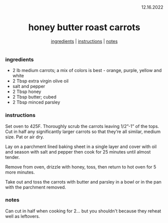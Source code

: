 <p align="right">12.16.2022</p>

<h1 align="center">honey butter roast carrots</h1>

<div align="center">
  <a href="#ingredients">ingredients</a> | 
  <a href="#instructions">instructions</a> | 
  <a href="#notes">notes</a>
</div>
<br>

### ingredients
- 2 lb medium carrots; a mix of colors is best - orange, purple, yellow and white
- 2 Tbsp extra virgin olive oil
- salt and pepper 
- 2 Tbsp honey 
- 2 Tbsp butter; cubed
- 2 Tbsp minced parsley

### instructions
Set oven to 425F. Thoroughly scrub the carrots leaving 1/2”-1” of the tops. Cut in half any significantly larger carrots so that they’re all similar, medium size. Pat or air dry. 

Lay on a parchment lined baking sheet in a single layer and cover with oil and season with salt and pepper then cook for 25 minutes until almost tender. 

Remove from oven, drizzle with honey, toss, then return to hot oven for 5 more minutes.  

Take out and toss the carrots with butter and parsley in a bowl or in the pan with the parchment removed. 

### notes
Can cut in half when cooking for 2... but you shouldn't because they reheat well as leftovers.

